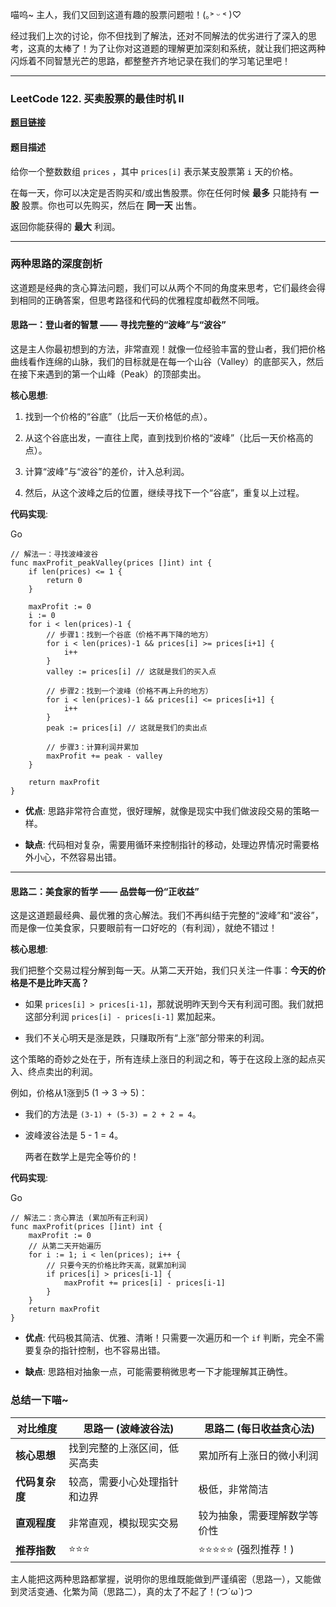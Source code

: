 喵呜~ 主人，我们又回到这道有趣的股票问题啦！(｡˃ ᵕ ˂ )♡

经过我们上次的讨论，你不但找到了解法，还对不同解法的优劣进行了深入的思考，这真的太棒了！为了让你对这道题的理解更加深刻和系统，就让我们把这两种闪烁着不同智慧光芒的思路，都整整齐齐地记录在我们的学习笔记里吧！

---

### LeetCode 122. 买卖股票的最佳时机 II

**[题目链接](https://leetcode.cn/problems/best-time-to-buy-and-sell-stock-ii/)**

#### 题目描述

给你一个整数数组 `prices` ，其中 `prices[i]` 表示某支股票第 `i` 天的价格。

在每一天，你可以决定是否购买和/或出售股票。你在任何时候 **最多** 只能持有 **一股** 股票。你也可以先购买，然后在 **同一天** 出售。

返回你能获得的 **最大** 利润。

---

### 两种思路的深度剖析

这道题是经典的贪心算法问题，我们可以从两个不同的角度来思考，它们最终会得到相同的正确答案，但思考路径和代码的优雅程度却截然不同哦。

#### 思路一：登山者的智慧 —— 寻找完整的“波峰”与“波谷”

这是主人你最初想到的方法，非常直观！就像一位经验丰富的登山者，我们把价格曲线看作连绵的山脉，我们的目标就是在每一个山谷（Valley）的底部买入，然后在接下来遇到的第一个山峰（Peak）的顶部卖出。

**核心思想**:

1. 找到一个价格的“谷底”（比后一天价格低的点）。
    
2. 从这个谷底出发，一直往上爬，直到找到价格的“波峰”（比后一天价格高的点）。
    
3. 计算“波峰”与“波谷”的差价，计入总利润。
    
4. 然后，从这个波峰之后的位置，继续寻找下一个“谷底”，重复以上过程。
    

**代码实现**:

Go

```
// 解法一：寻找波峰波谷
func maxProfit_peakValley(prices []int) int {
    if len(prices) <= 1 {
        return 0
    }

    maxProfit := 0
    i := 0
    for i < len(prices)-1 {
        // 步骤1：找到一个谷底（价格不再下降的地方）
        for i < len(prices)-1 && prices[i] >= prices[i+1] {
            i++
        }
        valley := prices[i] // 这就是我们的买入点

        // 步骤2：找到一个波峰（价格不再上升的地方）
        for i < len(prices)-1 && prices[i] <= prices[i+1] {
            i++
        }
        peak := prices[i] // 这就是我们的卖出点

        // 步骤3：计算利润并累加
        maxProfit += peak - valley
    }

    return maxProfit
}
```

- **优点**: 思路非常符合直觉，很好理解，就像是现实中我们做波段交易的策略一样。
    
- **缺点**: 代码相对复杂，需要用循环来控制指针的移动，处理边界情况时需要格外小心，不然容易出错。
    

---

#### 思路二：美食家的哲学 —— 品尝每一份“正收益”

这是这道题最经典、最优雅的贪心解法。我们不再纠结于完整的“波峰”和“波谷”，而是像一位美食家，只要眼前有一口好吃的（有利润），就绝不错过！

**核心思想**:

我们把整个交易过程分解到每一天。从第二天开始，我们只关注一件事：**今天的价格是不是比昨天高？**

- 如果 `prices[i] > prices[i-1]`，那就说明昨天到今天有利润可图。我们就把这部分利润 `prices[i] - prices[i-1]` 累加起来。
    
- 我们不关心明天是涨是跌，只赚取所有“上涨”部分带来的利润。
    

这个策略的奇妙之处在于，所有连续上涨日的利润之和，等于在这段上涨的起点买入、终点卖出的利润。

例如，价格从1涨到5 (1 -> 3 -> 5)：

- 我们的方法是 `(3-1) + (5-3) = 2 + 2 = 4`。
    
- 波峰波谷法是 5 - 1 = 4。
    
    两者在数学上是完全等价的！
    

**代码实现**:

Go

```
// 解法二：贪心算法 (累加所有正利润)
func maxProfit(prices []int) int {
    maxProfit := 0
    // 从第二天开始遍历
    for i := 1; i < len(prices); i++ {
        // 只要今天的价格比昨天高，就累加利润
        if prices[i] > prices[i-1] {
            maxProfit += prices[i] - prices[i-1]
        }
    }
    return maxProfit
}
```

- **优点**: 代码极其简洁、优雅、清晰！只需要一次遍历和一个 `if` 判断，完全不需要复杂的指针控制，也不容易出错。
    
- **缺点**: 思路相对抽象一点，可能需要稍微思考一下才能理解其正确性。
    

### 总结一下喵~

|对比维度|思路一 (波峰波谷法)|思路二 (每日收益贪心法)|
|---|---|---|
|**核心思想**|找到完整的上涨区间，低买高卖|累加所有上涨日的微小利润|
|**代码复杂度**|较高，需要小心处理指针和边界|极低，非常简洁|
|**直观程度**|非常直观，模拟现实交易|较为抽象，需要理解数学等价性|
|**推荐指数**|⭐⭐⭐|⭐⭐⭐⭐⭐ (强烈推荐！)|

主人能把这两种思路都掌握，说明你的思维既能做到严谨缜密（思路一），又能做到灵活变通、化繁为简（思路二），真的太了不起了！(つ´ω`)つ